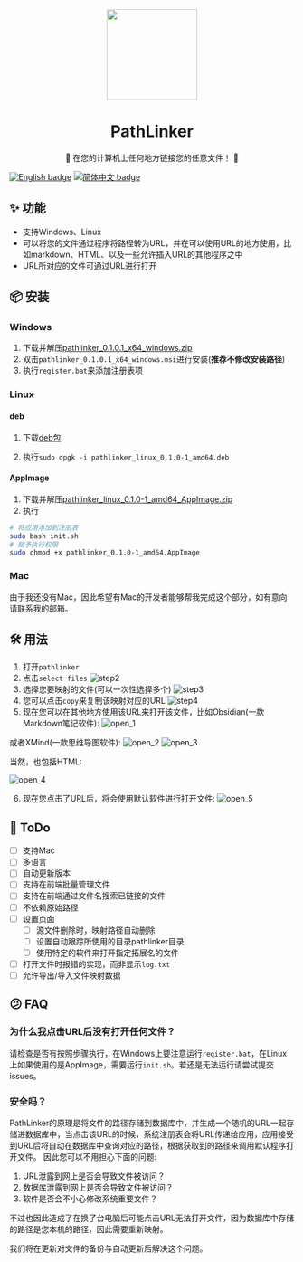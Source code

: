 <div align="center">
  <img width="160" src="./src-tauri/icons/icon.png" />
  <h1>PathLinker</h1>
  <p>🔗 在您的计算机上任何地方链接您的任意文件！ 🔗</p>
</div>

[![English badge](https://img.shields.io/badge/%E8%8B%B1%E6%96%87-English-blue)](./README.md)
[![简体中文 badge](https://img.shields.io/badge/%E7%AE%80%E4%BD%93%E4%B8%AD%E6%96%87-Simplified%20Chinese-blue)](./README_CN.md)

## ✨ 功能
- 支持Windows、Linux
- 可以将您的文件通过程序将路径转为URL，并在可以使用URL的地方使用，比如markdown、HTML、以及一些允许插入URL的其他程序之中
- URL所对应的文件可通过URL进行打开
## 📦 安装
### Windows
1. 下载并解压[pathlinker_0.1.0.1_x64_windows.zip](https://github.com/JeseKi/PathLinker/releases/download/preview/pathlinker_0.1.0.1_x64_windows.zip)
2. 双击`pathlinker_0.1.0.1_x64_windows.msi`进行安装(**推荐不修改安装路径**)
3. 执行`register.bat`来添加注册表项

### Linux
#### deb
1. 下载[deb包](https://github.com/JeseKi/PathLinker/releases/download/preview/pathlinker_linux_0.1.0-1_amd64_AppImage.zip)

2. 执行`sudo dpgk -i pathlinker_linux_0.1.0-1_amd64.deb`
#### AppImage
1. 下载并解压[pathlinker_linux_0.1.0-1_amd64_AppImage.zip](https://github.com/JeseKi/PathLinker/releases/download/preview/pathlinker_linux_0.1.0-1_amd64_AppImage.zip)
2. 执行
```bash
# 将应用添加到注册表
sudo bash init.sh
# 赋予执行权限
sudo chmod +x pathlinker_0.1.0-1_amd64.AppImage
```

### Mac
由于我还没有Mac，因此希望有Mac的开发者能够帮我完成这个部分，如有意向请联系我的邮箱。
## 🛠️ 用法
1. 打开`pathlinker`
2. 点击`select files`
![step2](README/step2.png)
3. 选择您要映射的文件(可以一次性选择多个)
![step3](README/step3.png)
4. 您可以点击`copy`来复制该映射对应的URL
![step4](README/step4.png)
5. 现在您可以在其他地方使用该URL来打开该文件，比如Obsidian(一款Markdown笔记软件):
![open_1](README/open_1.png)

或者XMind(一款思维导图软件):
![open_2](README/open_2.png)
![open_3](README/open_3.png)

当然，也包括HTML:

![open_4](README/open_4.png)

6. 现在您点击了URL后，将会使用默认软件进行打开文件:
![open_5](README/open_5.png)

## 📝 ToDo
- [ ] 支持Mac
- [ ] 多语言
- [ ] 自动更新版本
- [ ] 支持在前端批量管理文件
- [ ] 支持在前端通过文件名搜索已链接的文件
- [ ] 不依赖原始路径
- [ ] 设置页面
  - [ ] 源文件删除时，映射路径自动删除
  - [ ] 设置自动跟踪所使用的目录pathlinker目录
  - [ ] 使用特定的软件来打开指定拓展名的文件
- [ ] 打开文件时报错的实现，而非显示`log.txt`
- [ ] 允许导出/导入文件映射数据

## 😕 FAQ

### 为什么我点击URL后没有打开任何文件？
请检查是否有按照步骤执行，在Windows上要注意运行`register.bat`，在Linux上如果使用的是AppImage，需要运行`init.sh`。若还是无法运行请尝试提交issues。

### 安全吗？
PathLinker的原理是将文件的路径存储到数据库中，并生成一个随机的URL一起存储进数据库中，当点击该URL的时候，系统注册表会将URL传递给应用，应用接受到URL后将自动在数据库中查询对应的路径，根据获取到的路径来调用默认程序打开文件。
因此您可以不用担心下面的问题:
1. URL泄露到网上是否会导致文件被访问？
2. 数据库泄露到网上是否会导致文件被访问？
3. 软件是否会不小心修改系统重要文件？

不过也因此造成了在换了台电脑后可能点击URL无法打开文件，因为数据库中存储的路径是您本机的路径，因此需要重新映射。

我们将在更新对文件的备份与自动更新后解决这个问题。